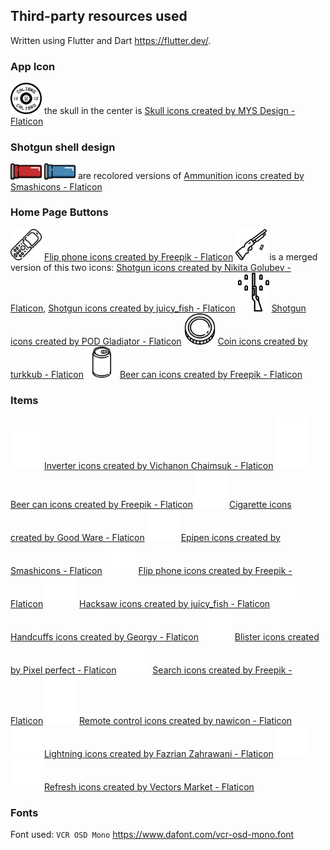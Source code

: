 ## Third-party resources used

Written using Flutter and Dart https://flutter.dev/.

### App Icon

<img src="assets/icons/icon.png" width="50"> the skull in the center is
<a href="https://www.flaticon.com/free-icons/skull" title="skull icons">Skull icons created by MYS Design - Flaticon</a>

### Shotgun shell design

<img src="assets/images/shellExtraction/live.png" width="50">
<img src="assets/images/shellExtraction/blank.png" width="50"> are recolored versions of
<a href="https://www.flaticon.com/free-icons/ammunition" title="ammunition icons">Ammunition icons created by Smashicons - Flaticon</a>

### Home Page Buttons

<img src="assets/images/shellExtraction/burnerPhone.png" width="50">
<a href="https://www.flaticon.com/free-icons/flip-phone" title="flip phone icons">Flip phone icons created by Freepik - Flaticon</a>

<img src="assets/images/shellExtraction/eject.png" width="50">
is a merged version of this two icons:
<a href="https://www.flaticon.com/free-icons/shotgun" title="shotgun icons">Shotgun icons created by Nikita Golubev - Flaticon</a>,
<a href="https://www.flaticon.com/free-icons/shotgun" title="shotgun icons">Shotgun icons created by juicy_fish - Flaticon</a>

<img src="assets/images/shellExtraction/reload.png" width="50">
<a href="https://www.flaticon.com/free-icons/shotgun" title="shotgun icons">Shotgun icons created by POD Gladiator - Flaticon</a>

<img src="assets/images/shellExtraction/coin.png" width="50">
<a href="https://www.flaticon.com/free-icons/coin" title="coin icons">Coin icons created by turkkub - Flaticon</a>

<img src="assets/images/shellExtraction/beer.png" width="50">
<a href="https://www.flaticon.com/free-icons/beer-can" title="beer can icons">Beer can icons created by Freepik - Flaticon</a>

### Items

<img src="assets/images/items/inverter.png" width="50">
<a href="https://www.flaticon.com/free-icons/inverter" title="inverter icons">Inverter icons created by Vichanon Chaimsuk - Flaticon</a>

<img src="assets/images/items/beer.png" width="50">
<a href="https://www.flaticon.com/free-icons/beer-can" title="beer can icons">Beer can icons created by Freepik - Flaticon</a>

<img src="assets/images/items/cigarettePack.png" width="50">
<a href="https://www.flaticon.com/free-icons/cigarette" title="cigarette icons">Cigarette icons created by Good Ware - Flaticon</a>

<img src="assets/images/items/adrenaline.png" width="50">
<a href="https://www.flaticon.com/free-icons/epipen" title="epipen icons">Epipen icons created by Smashicons - Flaticon</a>

<img src="assets/images/items/burnerPhone.png" width="50">
<a href="https://www.flaticon.com/free-icons/flip-phone" title="flip phone icons">Flip phone icons created by Freepik - Flaticon</a>

<img src="assets/images/items/handsaw.png" width="50">
<a href="https://www.flaticon.com/free-icons/hacksaw" title="hacksaw icons">Hacksaw icons created by juicy_fish - Flaticon</a>

<img src="assets/images/items/handcuffs.png" width="50">
<a href="https://www.flaticon.com/free-icons/handcuffs" title="handcuffs icons">Handcuffs icons created by Georgy - Flaticon</a>

<img src="assets/images/items/expiredMedicine.png" width="50">
<a href="https://www.flaticon.com/free-icons/blister" title="blister icons">Blister icons created by Pixel perfect - Flaticon</a>

<img src="assets/images/items/magnifyingGlass.png" width="50">
<a href="https://www.flaticon.com/free-icons/search" title="search icons">Search icons created by Freepik - Flaticon</a>

<img src="assets/images/items/remote.png" width="50">
<a href="https://www.flaticon.com/free-icons/remote-control" title="remote control icons">Remote control icons created by nawicon - Flaticon</a>

<img src="assets/images/items/charge.png" width="50">
<a href="https://www.flaticon.com/free-icons/lightning" title="lightning icons">Lightning icons created by Fazrian Zahrawani - Flaticon</a>

<img src="assets/images/items/turnsDirectionClockwise.png" width="50">
<img src="assets/images/items/turnsDirectionCounterClockwise.png" width="50"> 
<a href="https://www.flaticon.com/free-icons/refresh" title="refresh icons">Refresh icons created by Vectors Market - Flaticon</a>

### Fonts

Font used: `VCR OSD Mono`
https://www.dafont.com/vcr-osd-mono.font
